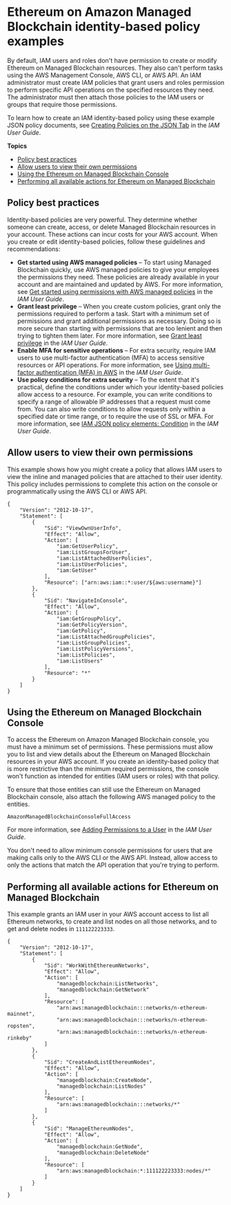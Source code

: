# Ethereum on Amazon Managed Blockchain identity\-based policy examples<a name="security_iam_id-based-policy-examples"></a>

By default, IAM users and roles don't have permission to create or modify Ethereum on Managed Blockchain resources\. They also can't perform tasks using the AWS Management Console, AWS CLI, or AWS API\. An IAM administrator must create IAM policies that grant users and roles permission to perform specific API operations on the specified resources they need\. The administrator must then attach those policies to the IAM users or groups that require those permissions\.

To learn how to create an IAM identity\-based policy using these example JSON policy documents, see [Creating Policies on the JSON Tab](https://docs.aws.amazon.com/IAM/latest/UserGuide/access_policies_create.html#access_policies_create-json-editor) in the *IAM User Guide*\.

**Topics**
+ [Policy best practices](#security_iam_service-with-iam-policy-best-practices)
+ [Allow users to view their own permissions](#security_iam_id-based-policy-examples-view-own-permissions)
+ [Using the Ethereum on Managed Blockchain Console](#security_iam_id-based-policy-examples-console)
+ [Performing all available actions for Ethereum on Managed Blockchain](#security_iam_id-based-policy-example)

## Policy best practices<a name="security_iam_service-with-iam-policy-best-practices"></a>

Identity\-based policies are very powerful\. They determine whether someone can create, access, or delete Managed Blockchain resources in your account\. These actions can incur costs for your AWS account\. When you create or edit identity\-based policies, follow these guidelines and recommendations:
+ **Get started using AWS managed policies** – To start using Managed Blockchain quickly, use AWS managed policies to give your employees the permissions they need\. These policies are already available in your account and are maintained and updated by AWS\. For more information, see [Get started using permissions with AWS managed policies](https://docs.aws.amazon.com/IAM/latest/UserGuide/best-practices.html#bp-use-aws-defined-policies) in the *IAM User Guide*\.
+ **Grant least privilege** – When you create custom policies, grant only the permissions required to perform a task\. Start with a minimum set of permissions and grant additional permissions as necessary\. Doing so is more secure than starting with permissions that are too lenient and then trying to tighten them later\. For more information, see [Grant least privilege](https://docs.aws.amazon.com/IAM/latest/UserGuide/best-practices.html#grant-least-privilege) in the *IAM User Guide*\.
+ **Enable MFA for sensitive operations** – For extra security, require IAM users to use multi\-factor authentication \(MFA\) to access sensitive resources or API operations\. For more information, see [Using multi\-factor authentication \(MFA\) in AWS](https://docs.aws.amazon.com/IAM/latest/UserGuide/id_credentials_mfa.html) in the *IAM User Guide*\.
+ **Use policy conditions for extra security** – To the extent that it's practical, define the conditions under which your identity\-based policies allow access to a resource\. For example, you can write conditions to specify a range of allowable IP addresses that a request must come from\. You can also write conditions to allow requests only within a specified date or time range, or to require the use of SSL or MFA\. For more information, see [IAM JSON policy elements: Condition](https://docs.aws.amazon.com/IAM/latest/UserGuide/reference_policies_elements_condition.html) in the *IAM User Guide*\.

## Allow users to view their own permissions<a name="security_iam_id-based-policy-examples-view-own-permissions"></a>

This example shows how you might create a policy that allows IAM users to view the inline and managed policies that are attached to their user identity\. This policy includes permissions to complete this action on the console or programmatically using the AWS CLI or AWS API\.

```
{
    "Version": "2012-10-17",
    "Statement": [
        {
            "Sid": "ViewOwnUserInfo",
            "Effect": "Allow",
            "Action": [
                "iam:GetUserPolicy",
                "iam:ListGroupsForUser",
                "iam:ListAttachedUserPolicies",
                "iam:ListUserPolicies",
                "iam:GetUser"
            ],
            "Resource": ["arn:aws:iam::*:user/${aws:username}"]
        },
        {
            "Sid": "NavigateInConsole",
            "Effect": "Allow",
            "Action": [
                "iam:GetGroupPolicy",
                "iam:GetPolicyVersion",
                "iam:GetPolicy",
                "iam:ListAttachedGroupPolicies",
                "iam:ListGroupPolicies",
                "iam:ListPolicyVersions",
                "iam:ListPolicies",
                "iam:ListUsers"
            ],
            "Resource": "*"
        }
    ]
}
```

## Using the Ethereum on Managed Blockchain Console<a name="security_iam_id-based-policy-examples-console"></a>

To access the Ethereum on Amazon Managed Blockchain console, you must have a minimum set of permissions\. These permissions must allow you to list and view details about the Ethereum on Managed Blockchain resources in your AWS account\. If you create an identity\-based policy that is more restrictive than the minimum required permissions, the console won't function as intended for entities \(IAM users or roles\) with that policy\.

To ensure that those entities can still use the Ethereum on Managed Blockchain console, also attach the following AWS managed policy to the entities\.

```
AmazonManagedBlockchainConsoleFullAccess
```

For more information, see [Adding Permissions to a User](https://docs.aws.amazon.com/IAM/latest/UserGuide/id_users_change-permissions.html#users_change_permissions-add-console) in the *IAM User Guide*\.

You don't need to allow minimum console permissions for users that are making calls only to the AWS CLI or the AWS API\. Instead, allow access to only the actions that match the API operation that you're trying to perform\.

## Performing all available actions for Ethereum on Managed Blockchain<a name="security_iam_id-based-policy-example"></a>

This example grants an IAM user in your AWS account access to list all Ethereum networks, to create and list nodes on all those networks, and to get and delete nodes in `111122223333`\.

```
{
    "Version": "2012-10-17",
    "Statement": [
        {
            "Sid": "WorkWithEthereumNetworks",
            "Effect": "Allow",
            "Action": [
                "managedblockchain:ListNetworks",
                "managedblockchain:GetNetwork"
            ],
            "Resource": [
                "arn:aws:managedblockchain:::networks/n-ethereum-mainnet",
                "arn:aws:managedblockchain:::networks/n-ethereum-ropsten",
                "arn:aws:managedblockchain:::networks/n-ethereum-rinkeby"
            ]
        },
        {
            "Sid": "CreateAndListEthereumNodes",
            "Effect": "Allow",
            "Action": [
                "managedblockchain:CreateNode",
                "managedblockchain:ListNodes"
            ],
            "Resource": [
                "arn:aws:managedblockchain:::networks/*"
            ]
        },
        {
            "Sid": "ManageEthereumNodes",
            "Effect": "Allow",
            "Action": [
                "managedblockchain:GetNode",
                "managedblockchain:DeleteNode"
            ],
            "Resource": [
                "arn:aws:managedblockchain:*:111122223333:nodes/*"
            ]
        }
    ]
}
```